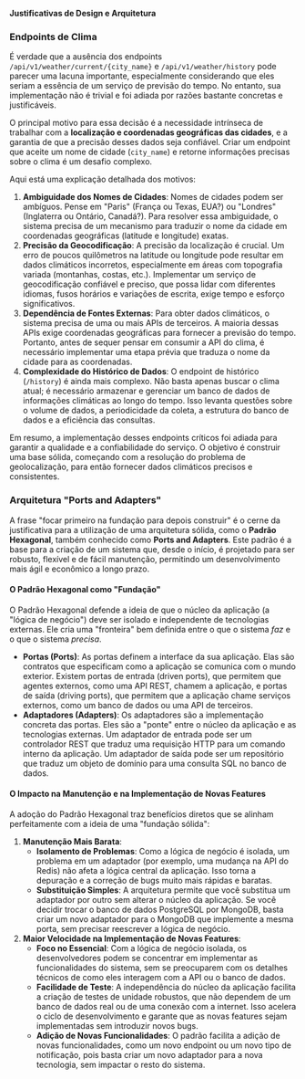 **Justificativas de Design e Arquitetura**

### Endpoints de Clima

É verdade que a ausência dos endpoints `/api/v1/weather/current/{city_name}` e `/api/v1/weather/history` pode parecer uma lacuna importante, especialmente considerando que eles seriam a essência de um serviço de previsão do tempo. No entanto, sua implementação não é trivial e foi adiada por razões bastante concretas e justificáveis.

O principal motivo para essa decisão é a necessidade intrínseca de trabalhar com a **localização e coordenadas geográficas das cidades**, e a garantia de que a precisão desses dados seja confiável. Criar um endpoint que aceite um nome de cidade (`city_name`) e retorne informações precisas sobre o clima é um desafio complexo.

Aqui está uma explicação detalhada dos motivos:

1.  **Ambiguidade dos Nomes de Cidades**: Nomes de cidades podem ser ambíguos. Pense em "Paris" (França ou Texas, EUA?) ou "Londres" (Inglaterra ou Ontário, Canadá?). Para resolver essa ambiguidade, o sistema precisa de um mecanismo para traduzir o nome da cidade em coordenadas geográficas (latitude e longitude) exatas.
2.  **Precisão da Geocodificação**: A precisão da localização é crucial. Um erro de poucos quilômetros na latitude ou longitude pode resultar em dados climáticos incorretos, especialmente em áreas com topografia variada (montanhas, costas, etc.). Implementar um serviço de geocodificação confiável e preciso, que possa lidar com diferentes idiomas, fusos horários e variações de escrita, exige tempo e esforço significativos.
3.  **Dependência de Fontes Externas**: Para obter dados climáticos, o sistema precisa de uma ou mais APIs de terceiros. A maioria dessas APIs exige coordenadas geográficas para fornecer a previsão do tempo. Portanto, antes de sequer pensar em consumir a API do clima, é necessário implementar uma etapa prévia que traduza o nome da cidade para as coordenadas.
4.  **Complexidade do Histórico de Dados**: O endpoint de histórico (`/history`) é ainda mais complexo. Não basta apenas buscar o clima atual; é necessário armazenar e gerenciar um banco de dados de informações climáticas ao longo do tempo. Isso levanta questões sobre o volume de dados, a periodicidade da coleta, a estrutura do banco de dados e a eficiência das consultas.

Em resumo, a implementação desses endpoints críticos foi adiada para garantir a qualidade e a confiabilidade do serviço. O objetivo é construir uma base sólida, começando com a resolução do problema de geolocalização, para então fornecer dados climáticos precisos e consistentes.

### Arquitetura "Ports and Adapters"

A frase "focar primeiro na fundação para depois construir" é o cerne da justificativa para a utilização de uma arquitetura sólida, como o **Padrão Hexagonal**, também conhecido como **Ports and Adapters**. Este padrão é a base para a criação de um sistema que, desde o início, é projetado para ser robusto, flexível e de fácil manutenção, permitindo um desenvolvimento mais ágil e econômico a longo prazo.

#### O Padrão Hexagonal como "Fundação"

O Padrão Hexagonal defende a ideia de que o núcleo da aplicação (a "lógica de negócio") deve ser isolado e independente de tecnologias externas. Ele cria uma "fronteira" bem definida entre o que o sistema *faz* e o que o sistema *precisa*.

* **Portas (Ports)**: As portas definem a interface da sua aplicação. Elas são contratos que especificam como a aplicação se comunica com o mundo exterior. Existem portas de entrada (driven ports), que permitem que agentes externos, como uma API REST, chamem a aplicação, e portas de saída (driving ports), que permitem que a aplicação chame serviços externos, como um banco de dados ou uma API de terceiros.
* **Adaptadores (Adapters)**: Os adaptadores são a implementação concreta das portas. Eles são a "ponte" entre o núcleo da aplicação e as tecnologias externas. Um adaptador de entrada pode ser um controlador REST que traduz uma requisição HTTP para um comando interno da aplicação. Um adaptador de saída pode ser um repositório que traduz um objeto de domínio para uma consulta SQL no banco de dados.

#### O Impacto na Manutenção e na Implementação de Novas Features

A adoção do Padrão Hexagonal traz benefícios diretos que se alinham perfeitamente com a ideia de uma "fundação sólida":

1.  **Manutenção Mais Barata**:
    * **Isolamento de Problemas**: Como a lógica de negócio é isolada, um problema em um adaptador (por exemplo, uma mudança na API do Redis) não afeta a lógica central da aplicação. Isso torna a depuração e a correção de bugs muito mais rápidas e baratas.
    * **Substituição Simples**: A arquitetura permite que você substitua um adaptador por outro sem alterar o núcleo da aplicação. Se você decidir trocar o banco de dados PostgreSQL por MongoDB, basta criar um novo adaptador para o MongoDB que implemente a mesma porta, sem precisar reescrever a lógica de negócio.
2.  **Maior Velocidade na Implementação de Novas Features**:
    * **Foco no Essencial**: Com a lógica de negócio isolada, os desenvolvedores podem se concentrar em implementar as funcionalidades do sistema, sem se preocuparem com os detalhes técnicos de como eles interagem com a API ou o banco de dados.
    * **Facilidade de Teste**: A independência do núcleo da aplicação facilita a criação de testes de unidade robustos, que não dependem de um banco de dados real ou de uma conexão com a internet. Isso acelera o ciclo de desenvolvimento e garante que as novas features sejam implementadas sem introduzir novos bugs.
    * **Adição de Novas Funcionalidades**: O padrão facilita a adição de novas funcionalidades, como um novo endpoint ou um novo tipo de notificação, pois basta criar um novo adaptador para a nova tecnologia, sem impactar o resto do sistema.